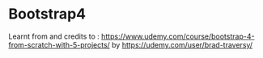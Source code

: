 # Bootstrap4

Learnt from and credits to  : https://www.udemy.com/course/bootstrap-4-from-scratch-with-5-projects/
by https://udemy.com/user/brad-traversy/
